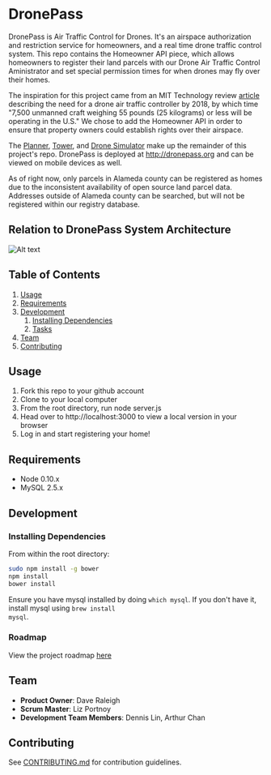 # DronePass

DronePass is Air Traffic Control for Drones. It's an airspace authorization and restriction service for homeowners, and a real time drone traffic control system. This repo contains the Homeowner API piece, which allows homeowners to register their land parcels with our Drone Air Traffic Control Aministrator and set special permission times for when drones may fly over their homes. 

The inspiration for this project came from an MIT Technology review [article](http://www.technologyreview.com/news/531811/air-traffic-control-for-drones/) describing the need for a drone air traffic controller by 2018, by which time "7,500 unmanned craft weighing 55 pounds (25 kilograms) or less will be operating in the U.S." We chose to add the Homeowner API in order to ensure that property owners could establish rights over their airspace.

The [Planner](https://github.com/codestork/dronePass-Planner), [Tower](https://github.com/codestork/dronePass-Tower), and [Drone Simulator](https://github.com/codestork/dronePass-DroneSim) make up the remainder of this project's repo. DronePass is deployed at http://dronepass.org and can be viewed on mobile devices as well.

As of right now, only parcels in Alameda county can be registered as homes due to the inconsistent availability of open source land parcel data. Addresses outside of Alameda county can be searched, but will not be registered within our registry database.

## Relation to DronePass System Architecture
![Alt text](/../screenshots/screenshots/landowner.png?raw=true "Location in System Architecture")

## Table of Contents

1. [Usage](#Usage)
1. [Requirements](#requirements)
1. [Development](#development)
    1. [Installing Dependencies](#installing-dependencies)
    1. [Tasks](#tasks)
1. [Team](#team)
1. [Contributing](#contributing)

## Usage

1. Fork this repo to your github account
2. Clone to your local computer
3. From the root directory, run node server.js
4. Head over to http://localhost:3000 to view a local version in your browser
5. Log in and start registering your home!

## Requirements

- Node 0.10.x
- MySQL 2.5.x

## Development

### Installing Dependencies

From within the root directory:

```sh
sudo npm install -g bower
npm install
bower install
```
Ensure you have mysql installed by doing <code>which mysql</code>. If you don't have it, install mysql using <code>brew install mysql</code>.

### Roadmap

View the project roadmap [here](https://github.com/codestork/dronePass-Client/issues)

## Team

  - __Product Owner__: Dave Raleigh
  - __Scrum Master__: Liz Portnoy
  - __Development Team Members__: Dennis Lin, Arthur Chan

## Contributing

See [CONTRIBUTING.md](CONTRIBUTING.md) for contribution guidelines.
